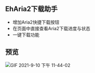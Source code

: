 EhAria2下载助手
-------------------------------------

* 增加Aria2快捷下载按钮
* 在页面中直接查看Aria2下载进度与状态
* 一键下载功能


## 预览
![GIF 2021-9-10 下午 11-44-02](https://user-images.githubusercontent.com/5716100/132880948-41e3a88b-e340-424b-867c-4396dede4893.gif)




